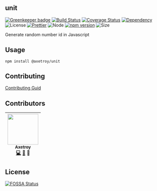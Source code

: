 ## unit

[![Greenkeeper badge](https://badges.greenkeeper.io/axetroy/unit.svg)](https://greenkeeper.io/)
[![Build Status](https://travis-ci.org/axetroy/unit.svg?branch=master)](https://travis-ci.org/axetroy/unit)
[![Coverage Status](https://coveralls.io/repos/github/axetroy/unit/badge.svg?branch=master)](https://coveralls.io/github/axetroy/unit?branch=master)
[![Dependency](https://david-dm.org/axetroy/nid.svg)](https://david-dm.org/axetroy/nid)
![License](https://img.shields.io/badge/license-Apache-green.svg)
[![Prettier](https://img.shields.io/badge/Code%20Style-Prettier-green.svg)](https://github.com/prettier/prettier)
![Node](https://img.shields.io/badge/node-%3E=6.0-blue.svg?style=flat-square)
[![npm version](https://badge.fury.io/js/%40axetroy%2Fnid.svg)](https://badge.fury.io/js/%40axetroy%2Fnid)
![Size](https://github-size-badge.herokuapp.com/axetroy/unit.svg)

Generate random number id in Javascript

## Usage

```npm
npm install @axetroy/unit
```

## Contributing

[Contributing Guid](https://github.com/axetroy/unit/blob/master/CONTRIBUTING.md)

## Contributors

<!-- ALL-CONTRIBUTORS-LIST:START - Do not remove or modify this section -->
| [<img src="https://avatars1.githubusercontent.com/u/9758711?v=3" width="100px;"/><br /><sub>Axetroy</sub>](http://axetroy.github.io)<br />[💻](https://github.com/axetroy/unit/commits?author=axetroy) [🐛](https://github.com/axetroy/unit/issues?q=author%3Aaxetroy) 🎨 |
| :---: |
<!-- ALL-CONTRIBUTORS-LIST:END -->

## License

[![FOSSA Status](https://app.fossa.io/api/projects/git%2Bgithub.com%2Faxetroy%2Funit.svg?type=large)](https://app.fossa.io/projects/git%2Bgithub.com%2Faxetroy%2Funit?ref=badge_large)
